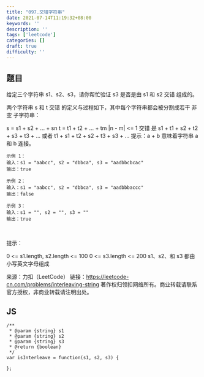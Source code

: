 ```yaml
---
title: "097.交错字符串"
date: 2021-07-14T11:19:32+08:00
keywords: ''
description: ''
tags: ['leetcode']
categories: []
draft: true
difficulty: ''
---
```


## 题目

给定三个字符串 s1、s2、s3，请你帮忙验证 s3 是否是由 s1 和 s2 交错 组成的。

两个字符串 s 和 t 交错 的定义与过程如下，其中每个字符串都会被分割成若干 非空 子字符串：

s = s1 + s2 + ... + sn
t = t1 + t2 + ... + tm
|n - m| <= 1
交错 是 s1 + t1 + s2 + t2 + s3 + t3 + ... 或者 t1 + s1 + t2 + s2 + t3 + s3 + ...
提示：a + b 意味着字符串 a 和 b 连接。

```
示例 1：
输入：s1 = "aabcc", s2 = "dbbca", s3 = "aadbbcbcac"
输出：true

示例 2：
输入：s1 = "aabcc", s2 = "dbbca", s3 = "aadbbbaccc"
输出：false

示例 3：
输入：s1 = "", s2 = "", s3 = ""
输出：true
```
 

提示：

0 <= s1.length, s2.length <= 100
0 <= s3.length <= 200
s1、s2、和 s3 都由小写英文字母组成

来源：力扣（LeetCode）
链接：https://leetcode-cn.com/problems/interleaving-string
著作权归领扣网络所有。商业转载请联系官方授权，非商业转载请注明出处。


## JS

```
/**
 * @param {string} s1
 * @param {string} s2
 * @param {string} s3
 * @return {boolean}
 */
var isInterleave = function(s1, s2, s3) {

};
```
